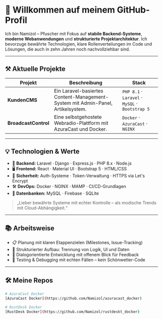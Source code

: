 # 👋 Willkommen auf meinem GitHub-Profil

Ich bin Namizol – Pfuscher mit Fokus auf **stabile Backend-Systeme**, **moderne Webanwendungen** und **strukturierte Projektarchitektur**. Ich bevorzuge bewährte Technologien, klare Rollenverteilungen im Code und Lösungen, die auch in zehn Jahren noch nachvollziehbar sind.

---

## ⚒️ Aktuelle Projekte

| Projekt | Beschreibung | Stack |
|--------|--------------|-------|
| **KundenCMS** | Ein Laravel-basiertes Content-Management-System mit Admin-Panel, Artikelsystem. | `PHP 8.1` · `Laravel` · `MySQL` · `Bootstrap 5` |
| **BroadcastControl** | Eine selbstgehostete Webradio-Plattform mit AzuraCast und Docker. | `Docker` · `AzuraCast` · `NGINX` |

---

## 💡 Technologien & Werte

- 🧱 **Backend:** Laravel · Django · Express.js · PHP 8.x · Node.js
- 🖥️ **Frontend:** React · Material UI · Bootstrap 5 · HTML/CSS
- 🔐 **Sicherheit:** Auth-Systeme · Token-Verwaltung · HTTPS via Let's Encrypt
- 🛠️ **DevOps:** Docker · NGINX · MAMP · CI/CD-Grundlagen
- 💾 **Datenbanken:** MySQL · Firebase · SQLite

> „Lieber bewährte Systeme mit echter Kontrolle – als modische Trends mit Cloud-Abhängigkeit.“

---

## 📚 Arbeitsweise

- 📋 Planung mit klaren Etappenzielen (Milestones, Issue-Tracking)
- 🧭 Strukturierter Aufbau: Trennung von Logik, UI und Daten
- 💬 Dialogorientierte Entwicklung mit offenem Blick für Feedback
- 🧪 Testing & Debugging mit echten Fällen – kein Schönwetter-Code

---

## 🛠️ Meine Repos

```bash
# AzuraCast Docker
[AzuraCast Docker](https://github.com/Namizol/azuracast_docker)

# RustDesk Docker
[RustDesk Docker](https://github.com/Namizol/rustdeskt_docker)

